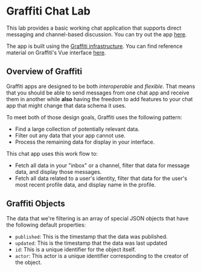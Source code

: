 # Graffiti Chat Lab

This lab provides a basic working chat application that supports direct messaging and channel-based discussion.
You can try out the app [here](https://graffiti.garden/chat-lab/).

The app is built using the [Graffiti infrastructure](https://graffiti.garden).
You can find reference material on Graffiti's Vue interface [here](https://graffiti.garden/vue-plugin).

## Overview of Graffiti

Graffiti apps are designed to be both *interoperable* and *flexible*.
That means that you should be able to send messages from one chat app and receive them in another
while **also** having the freedom to add features to your chat app that might change that data schema it uses.

To meet both of those design goals, Graffiti uses the following pattern:
- Find a large collection of potentially relevant data.
- Filter out any data that your app cannot use.
- Process the remaining data for display in your interface.

This chat app uses this work flow to:
- Fetch all data in your "inbox" or a channel, filter that data for message data, and display those messages.
- Fetch all data related to a user's identity, filter that data for the user's most recent profile data, and display name in the profile.

## Graffiti Objects

The data that we're filtering is an array of special JSON objects that have the following default properties:

- `published`: This is the timestamp that the data was published.
- `updated`: This is the timestamp that the data was last updated
- `id`: This is a unique identifier for the object itself.
- `actor`: This actor is a unique identifier corresponding to the creator of the object.
